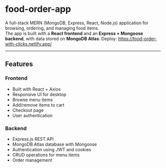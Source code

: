 ﻿# food-order-app
A full-stack MERN (MongoDB, Express, React, Node.js) application for browsing, ordering, and managing food items.  
The app is built with a **React frontend** and an **Express + Mongoose backend**, with data stored on **MongoDB Atlas**.
Deploy: https://food-order-with-clicks.netlify.app/

---

## Features

### Frontend
- Built with React + Axios
- Responsive UI for desktop
- Browse menu items
- Add/remove items to cart
- Checkout page
- User authentication

### Backend
- Express.js REST API
- MongoDB Atlas database with Mongoose
- Authentication using JWT and cookies
- CRUD operations for menu items
- Order management




